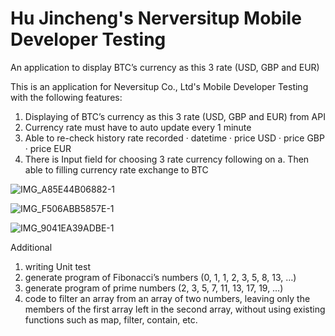 # Hu Jincheng's Nerversitup Mobile Developer Testing
An application to display BTC’s currency as this 3 rate (USD, GBP and EUR)


This is an application for Neversitup Co., Ltd's Mobile Developer Testing with the following features:

1. Displaying of BTC’s currency as this 3 rate (USD, GBP and EUR) from API
2. Currency rate must have to auto update every 1 minute 
3. Able to re-check  history rate recorded 
  · datetime
  · price USD
  · price GBP
  · price EUR
4. There is Input field for choosing 3 rate currency following on a. Then able to filling currency rate exchange to BTC
 
![IMG_A85E44B06882-1](https://user-images.githubusercontent.com/52391655/197408373-cfefa662-2726-4ca8-b11f-523839bc2eee.jpeg)

![IMG_F506ABB5857E-1](https://user-images.githubusercontent.com/52391655/197408513-587b6f65-8639-4e58-901d-b59d0e590710.jpeg)

![IMG_9041EA39ADBE-1](https://user-images.githubusercontent.com/52391655/197408527-c6140041-6d2e-4da0-9401-0f7581cb5a85.jpeg)

Additional
1. writing Unit test
2. generate program of Fibonacci’s numbers (0, 1, 1, 2, 3, 5, 8, 13, …)
3. generate program of prime numbers (2, 3, 5, 7, 11, 13, 17, 19, …)
4. code to filter an array from an array of two numbers, leaving only the members of the first array left in the second array, without using existing functions such as map, filter, contain, etc.
